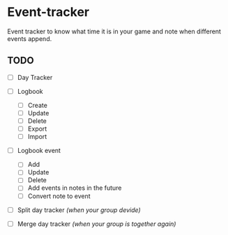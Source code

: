 # Event-tracker
Event tracker to know what time it is in your game and note when different events append.

## TODO 
- [ ] Day Tracker
- [ ] Logbook
  - [ ] Create
  - [ ] Update
  - [ ] Delete
  - [ ] Export
  - [ ] Import
- [ ] Logbook event
  - [ ] Add
  - [ ] Update
  - [ ] Delete
  - [ ] Add events in notes in the future
  - [ ] Convert note to event
- [ ] Split day tracker *(when your group devide)*
- [ ] Merge day tracker *(when your group is together again)*

